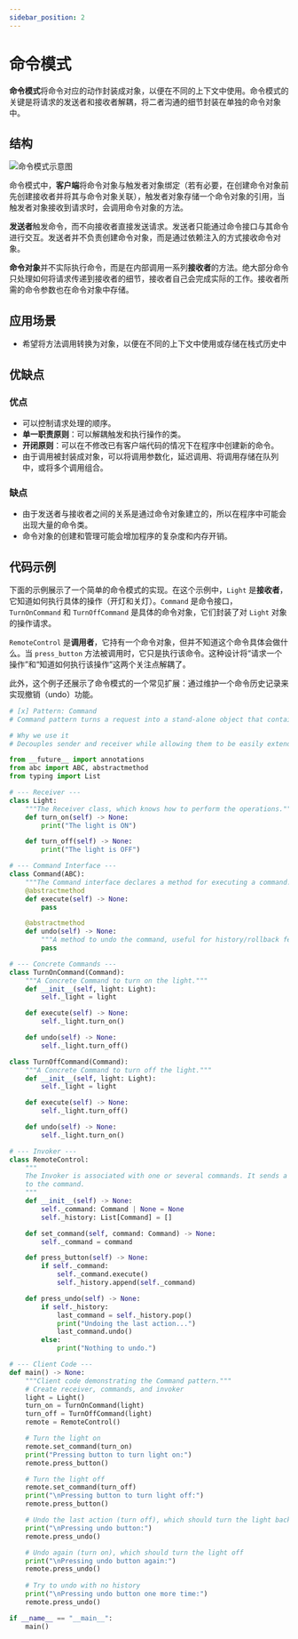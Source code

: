 ```yaml
---
sidebar_position: 2
---
```


# 命令模式
**命令模式**将命令对应的动作封装成对象，以便在不同的上下文中使用。命令模式的关键是将请求的发送者和接收者解耦，将二者沟通的细节封装在单独的命令对象中。

## 结构

![命令模式示意图](https://refactoringguru.cn/images/patterns/diagrams/command/structure.png)

命令模式中，**客户端**将命令对象与触发者对象绑定（若有必要，在创建命令对象前先创建接收者并将其与命令对象关联），触发者对象存储一个命令对象的引用，当触发者对象接收到请求时，会调用命令对象的方法。

**发送者**触发命令，而不向接收者直接发送请求。发送者只能通过命令接口与其命令进行交互。发送者并不负责创建命令对象，而是通过依赖注入的方式接收命令对象。

**命令对象**并不实际执行命令，而是在内部调用一系列**接收者**的方法。绝大部分命令只处理如何将请求传递到接收者的细节，接收者自己会完成实际的工作。接收者所需的命令参数也在命令对象中存储。

## 应用场景

- 希望将方法调用转换为对象，以便在不同的上下文中使用或存储在栈式历史中

## 优缺点
### 优点
- 可以控制请求处理的顺序。
- **单一职责原则**：可以解耦触发和执行操作的类。
- **开闭原则**：可以在不修改已有客户端代码的情况下在程序中创建新的命令。
- 由于调用被封装成对象，可以将调用参数化，延迟调用、将调用存储在队列中，或将多个调用组合。

### 缺点
- 由于发送者与接收者之间的关系是通过命令对象建立的，所以在程序中可能会出现大量的命令类。
- 命令对象的创建和管理可能会增加程序的复杂度和内存开销。

## 代码示例

下面的示例展示了一个简单的命令模式的实现。在这个示例中，`Light` 是**接收者**，它知道如何执行具体的操作（开灯和关灯）。`Command` 是命令接口，`TurnOnCommand` 和 `TurnOffCommand` 是具体的命令对象，它们封装了对 `Light` 对象的操作请求。

`RemoteControl` 是**调用者**，它持有一个命令对象，但并不知道这个命令具体会做什么。当 `press_button` 方法被调用时，它只是执行该命令。这种设计将“请求一个操作”和“知道如何执行该操作”这两个关注点解耦了。

此外，这个例子还展示了命令模式的一个常见扩展：通过维护一个命令历史记录来实现撤销（undo）功能。

```python livecodes console=full
# [x] Pattern: Command
# Command pattern turns a request into a stand-alone object that contains all information about the request

# Why we use it
# Decouples sender and receiver while allowing them to be easily extended

from __future__ import annotations
from abc import ABC, abstractmethod
from typing import List

# --- Receiver ---
class Light:
    """The Receiver class, which knows how to perform the operations."""
    def turn_on(self) -> None:
        print("The light is ON")

    def turn_off(self) -> None:
        print("The light is OFF")

# --- Command Interface ---
class Command(ABC):
    """The Command interface declares a method for executing a command."""
    @abstractmethod
    def execute(self) -> None:
        pass

    @abstractmethod
    def undo(self) -> None:
        """A method to undo the command, useful for history/rollback features."""
        pass

# --- Concrete Commands ---
class TurnOnCommand(Command):
    """A Concrete Command to turn on the light."""
    def __init__(self, light: Light):
        self._light = light

    def execute(self) -> None:
        self._light.turn_on()

    def undo(self) -> None:
        self._light.turn_off()

class TurnOffCommand(Command):
    """A Concrete Command to turn off the light."""
    def __init__(self, light: Light):
        self._light = light

    def execute(self) -> None:
        self._light.turn_off()

    def undo(self) -> None:
        self._light.turn_on()

# --- Invoker ---
class RemoteControl:
    """
    The Invoker is associated with one or several commands. It sends a request
    to the command.
    """
    def __init__(self) -> None:
        self._command: Command | None = None
        self._history: List[Command] = []

    def set_command(self, command: Command) -> None:
        self._command = command

    def press_button(self) -> None:
        if self._command:
            self._command.execute()
            self._history.append(self._command)

    def press_undo(self) -> None:
        if self._history:
            last_command = self._history.pop()
            print("Undoing the last action...")
            last_command.undo()
        else:
            print("Nothing to undo.")

# --- Client Code ---
def main() -> None:
    """Client code demonstrating the Command pattern."""
    # Create receiver, commands, and invoker
    light = Light()
    turn_on = TurnOnCommand(light)
    turn_off = TurnOffCommand(light)
    remote = RemoteControl()

    # Turn the light on
    remote.set_command(turn_on)
    print("Pressing button to turn light on:")
    remote.press_button()

    # Turn the light off
    remote.set_command(turn_off)
    print("\nPressing button to turn light off:")
    remote.press_button()

    # Undo the last action (turn off), which should turn the light back on
    print("\nPressing undo button:")
    remote.press_undo()

    # Undo again (turn on), which should turn the light off
    print("\nPressing undo button again:")
    remote.press_undo()
    
    # Try to undo with no history
    print("\nPressing undo button one more time:")
    remote.press_undo()

if __name__ == "__main__":
    main()
```